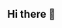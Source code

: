 ## Hi there 👋

<!--
**Priyaannadhurai31/Priyaannadhurai31** is a ✨ _special_ ✨ repository because its `README.md` (index.html) appears on your GitHub profile.

Here are some ideas to get you started:

- 🔭 I’m currently working on ...
- 🌱 I’m currently learning ...
- 👯 I’m looking to collaborate on ...
- 🤔 I’m looking for help with ...
- 💬 Ask me about ...
- 📫 How to reach me: ...
- 😄 Pronouns: ...
- ⚡ Fun fact: ...
-->
